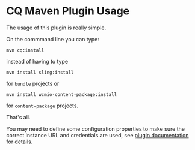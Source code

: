 CQ Maven Plugin Usage
=====================

The usage of this plugin is really simple.

On the commmand line you can type:

```
mvn cq:install
```

instead of having to type

```
mvn install sling:install
```

for `bundle` projects or

```
mvn install wcmio-content-package:install
```

for `content-package` projects.

That's all.

You may need to define some configuration properties to make sure the correct instance URL and credentials are used,
see [plugin documentation](install-mojo.html) for details.
